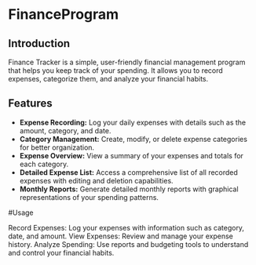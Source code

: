 # FinanceProgram

## Introduction

Finance Tracker is a simple, user-friendly financial management program that helps you keep track of your spending. It allows you to record expenses, categorize them, and analyze your financial habits.

## Features

- **Expense Recording:** Log your daily expenses with details such as the amount, category, and date.
- **Category Management:** Create, modify, or delete expense categories for better organization.
- **Expense Overview:** View a summary of your expenses and totals for each category.
- **Detailed Expense List:** Access a comprehensive list of all recorded expenses with editing and deletion capabilities.
- **Monthly Reports:** Generate detailed monthly reports with graphical representations of your spending patterns.


#Usage

Record Expenses: Log your expenses with information such as category, date, and amount.
View Expenses: Review and manage your expense history.
Analyze Spending: Use reports and budgeting tools to understand and control your financial habits.
